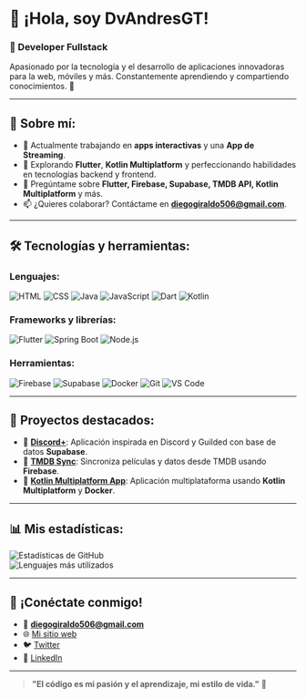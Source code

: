 # 👋 ¡Hola, soy DvAndresGT!

### 🚀 Developer Fullstack  
Apasionado por la tecnología y el desarrollo de aplicaciones innovadoras para la web, móviles y más. Constantemente aprendiendo y compartiendo conocimientos. 🌟

---

## 🌟 Sobre mí:
- 🔭 Actualmente trabajando en **apps interactivas** y una **App de Streaming**.  
- 🌱 Explorando **Flutter**, **Kotlin Multiplatform** y perfeccionando habilidades en tecnologías backend y frontend.  
- 💬 Pregúntame sobre **Flutter, Firebase, Supabase, TMDB API, Kotlin Multiplatform** y más.  
- 📫 ¿Quieres colaborar? Contáctame en **diegogiraldo506@gmail.com**.  

---

## 🛠️ Tecnologías y herramientas:

### Lenguajes:
![HTML](https://img.shields.io/badge/HTML5-E34F26?style=for-the-badge&logo=html5&logoColor=white)
![CSS](https://img.shields.io/badge/CSS3-1572B6?style=for-the-badge&logo=css3&logoColor=white)
![Java](https://img.shields.io/badge/Java-ED8B00?style=for-the-badge&logo=java&logoColor=white)
![JavaScript](https://img.shields.io/badge/JavaScript-F7DF1E?style=for-the-badge&logo=javascript&logoColor=black)
![Dart](https://img.shields.io/badge/Dart-0175C2?style=for-the-badge&logo=dart&logoColor=white)
![Kotlin](https://img.shields.io/badge/Kotlin-7F52FF?style=for-the-badge&logo=kotlin&logoColor=white)

### Frameworks y librerías:
![Flutter](https://img.shields.io/badge/Flutter-02569B?style=for-the-badge&logo=flutter&logoColor=white)
![Spring Boot](https://img.shields.io/badge/Spring%20Boot-6DB33F?style=for-the-badge&logo=springboot&logoColor=white)
![Node.js](https://img.shields.io/badge/Node.js-339933?style=for-the-badge&logo=nodedotjs&logoColor=white)

### Herramientas:
![Firebase](https://img.shields.io/badge/Firebase-FFCA28?style=for-the-badge&logo=firebase&logoColor=black)
![Supabase](https://img.shields.io/badge/Supabase-3ECF8E?style=for-the-badge&logo=supabase&logoColor=white)
![Docker](https://img.shields.io/badge/Docker-2496ED?style=for-the-badge&logo=docker&logoColor=white)
![Git](https://img.shields.io/badge/Git-F05032?style=for-the-badge&logo=git&logoColor=white)
![VS Code](https://img.shields.io/badge/VS%20Code-007ACC?style=for-the-badge&logo=visualstudiocode&logoColor=white)

---

## 📂 Proyectos destacados:

- 📱 **[Discord+](https://github.com/DvAndresGT/discord-plus)**: Aplicación inspirada en Discord y Guilded con base de datos **Supabase**.  
- 🎥 **[TMDB Sync](https://github.com/DvAndresGT/tmdb-sync)**: Sincroniza películas y datos desde TMDB usando **Firebase**.  
- 🚀 **[Kotlin Multiplatform App](https://github.com/DvAndresGT/kmp-app)**: Aplicación multiplataforma usando **Kotlin Multiplatform** y **Docker**.

---

## 📊 Mis estadísticas:

![Estadísticas de GitHub](https://github-readme-stats.vercel.app/api?username=AndresGT&show_icons=true&theme=radical)  
![Lenguajes más utilizados](https://github-readme-stats.vercel.app/api/top-langs/?username=AndresGT&layout=compact&theme=radical)

---

## 🤝 ¡Conéctate conmigo!
- 📧 **diegogiraldo506@gmail.com**  
- 🌐 [Mi sitio web](https://dvandresgt.dev)  
- 🐦 [Twitter](https://twitter.com/DvAndresGT)  
- 💼 [LinkedIn](https://www.linkedin.com/in/DvAndresGT)  

---

> **"El código es mi pasión y el aprendizaje, mi estilo de vida."** 🚀

